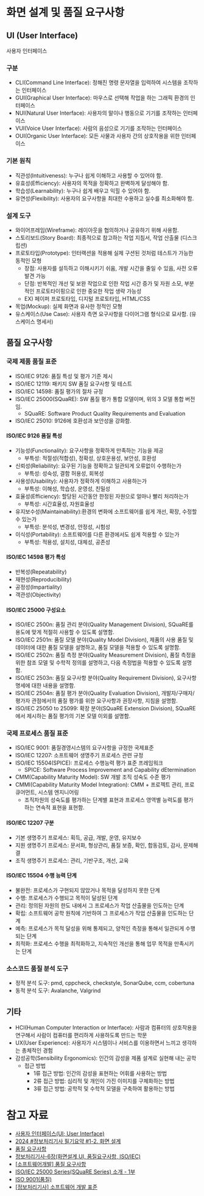 # 화면 설계 및 품질 요구사항

## UI (User Interface)

사용자 인터페이스

### 구분

- CLI(Command Line Interface): 정해진 명령 문자열을 입력하여 시스템을 조작하는 인터페이스
- GUI(Graphical User Interface): 마우스로 선택해 작업을 하는 그래픽 환경의 인터페이스
- NUI(Natural User Interface): 사용자의 말이나 행동으로 기기를 조작하는 인터페이스
- VUI(Voice User Interface): 사람의 음성으로 기기를 조작하는 인터페이스
- OUI(Organic User Interface): 모든 사물과 사용자 간의 상호작용을 위한 인터페이스

### 기본 원칙

- 직관성(Intuitiveness): 누구나 쉽게 이해하고 사용할 수 있어야 함.
- 유효성(Efficiency): 사용자의 목적을 정확하고 완벽하게 달성해야 함.
- 학습성(Learnability): 누구나 쉽게 배우고 익힐 수 있어야 함.
- 유연성(Flexibility): 사용자의 요구사항을 최대한 수용하고 실수를 최소화해야 함.

### 설계 도구

- 와이어프레임(Wireframe): 레이아웃을 협의하거나 공유하기 위해 사용함.
- 스토리보드(Story Board): 최종적으로 참고하는 작업 지침서, 작업 산출물 (디스크립션)
- 프로토타입(Prototype): 인터랙션을 적용해 실제 구션된 것처럼 테스트가 가능한 동적인 모형
  - 장점: 사용자를 설득하고 이해시키기 쉬움, 개발 시간을 줄일 수 있음, 사전 오류 발견 가능
  - 단점: 반복적인 개선 및 보완 작업으로 인한 작업 시간 증가 및 자원 소모, 부분적인 프로토타이핑으로 인한 중요한 작업 생략 가능성
  - EX) 페이퍼 프로토타입, 디지털 프로토타입, HTML/CSS
- 목업(Mockup): 실제 화면과 유사한 정적인 모형
- 유스케이스(Use Case): 사용자 측면 요구사항을 다이어그램 형식으로 묘사함. (유스케이스 명세서)

## 품질 요구사항

### 국제 제품 품질 표준

- ISO/IEC 9126: 품질 특성 및 평가 기준 제시
- ISO/IEC 12119: 패키지 SW 품질 요구사항 및 테스트
- ISO/IEC 14598: 품질 평가의 절차 규정
- ISO/IEC 25000(SQuaRE): SW 품질 평가 통합 모델이며, 위의 3 모델 통합 버전임.
  - SQuaRE: Software Product Quality Requirements and Evaluation
- ISO/IEC 25010: 9126에 호환성과 보안성을 강화함.

#### ISO/IEC 9126 품질 특성

- 기능성(Functionality): 요구사항을 정확하게 만족하는 기능을 제공
  - 부특성: 적절성(적합성), 정확성, 상호운용성, 보안성, 호환성
- 신뢰성(Reliability): 요구된 기능을 정확하고 일관되게 오류없이 수행하는가
  - 부특성: 성숙성, 결함 허용성, 회복성
- 사용성(Usability): 사용자가 정확하게 이해하고 사용하는가
  - 부특성: 이해성, 학습성, 운영성, 친밀성
- 효율성(Efficiency): 할당된 시간동안 한정된 자원으로 얼마나 빨리 처리하는가
  - 부특성: 시간효율성, 자원효율성
- 유지보수성(Maintainability):환경의 변화에 소프트웨어를 쉽게 개선, 확장, 수정할 수 있는가
  - 부특성: 분석성, 변경성, 안정성, 시험성
- 이식성(Portability): 소프트웨어를 다른 환경에서도 쉽게 적용할 수 있는가
  - 부특성: 적용성, 설치성, 대체성, 공존성

#### ISO/IEC 14598 평가 특성

- 반복성(Repeatability)
- 재현성(Reproducibility)
- 공정성(Impartiality)
- 객관성(Objectivity)

#### ISO/IEC 25000 구성요소

- ISO/IEC 2500n: 품질 관리 분야(Quality Management Division), SQuaRE를 용도에 맞게 적절히 사용할 수 있도록 설명함.
- ISO/IEC 2501n: 품질 모델 분야(Quality Model Division), 제품의 사용 품질 및 데이터에 대한 품질 모델을 설명하고, 품질 모델을 적용할 수 있도록 설명함.
- ISO/IEC 2502n: 품질 측정 분야(Quality Measurement Division), 품질 측정을 위한 참조 모델 및 수학적 정의를 설명하고, 다음 측정법을 적용할 수 있도록 설명함.
- ISO/IEC 2503n: 품질 요구사항 분야(Quality Requirement Division), 요구사항 명세에 대한 내용을 설명함.
- ISO/IEC 2504n: 품질 평가 분야(Quality Evaluation Division), 개발자/구매자/평가자 관점에서의 품질 평가를 위한 요구사항과 권장사항, 지침을 설명함.
- ISO/IEC 25050 to 25099: 확장 분야(SQuaRE Extension Division), SQuaRE에서 제시하는 품질 평가의 기본 모델 이외를 설명함.

### 국제 프로세스 품질 표준

- ISO/IEC 9001: 품질경영시스템의 요구사항을 규정한 국제표준
- ISO/IEC 12207: 소프트웨어 생명주기 프로세스 관련 규정
- ISO/IEC 15504(SPICE): 프로세스 수행능력 평가 표준 프레임워크
  - SPICE: Software Process Improvement and Capability dEtermination
- CMM(Capability Maturity Model): SW 개발 조직 성숙도 수준 평가
- CMMI(Capability Maturity Model Integration): CMM + 프로젝트 관리, 프로큐어먼트, 시스템 엔지니어링
  - 조직차원의 성숙도를 평가하는 단계별 표현과 프로세스 영역별 능력도를 평가하는 연속적 표현을 표현함.

#### ISO/IEC 12207 구분

- 기본 생명주기 프로세스: 획득, 공급, 개발, 운영, 유지보수
- 지원 생명주기 프로세스: 문서화, 형상관리, 품질 보증, 확인, 합동검토, 감사, 문제해결
- 조직 생명주기 프로세스: 관리, 기반구조, 개선, 교육

#### ISO/IEC 15504 수행 능력 단계

- 불완전: 프로세스가 구현되지 않았거나 목적을 달성하지 못한 단계
- 수행: 프로세스가 수행되고 목적이 달성된 단계
- 관리: 정의된 자원의 한도 내에서 그 프로세스가 작업 산출물을 인도하는 단계
- 확립: 소프트웨어 공학 원칙에 기반하여 그 프로세스가 작업 산출물을 인도하는 단계
- 예측: 프로세스가 목적 달성을 위해 통제되고, 양적인 측정을 통해서 일관되게 수행되는 단계
- 최적화: 프로세스 수행을 최적화하고, 지속적인 개선을 통해 업무 목적을 만족시키는 단계

### 소스코드 품질 분석 도구

- 정적 분석 도구: pmd, cppcheck, checkstyle, SonarQube, ccm, cobertuna
- 동적 분석 도구: Avalanche, Valgrind

## 기타

- HCI(Human Computer Interaction or Interface): 사람과 컴퓨터의 상호작용을 연구해서 사람이 컴퓨터를 편리하게 사용하도록 만드는 학문
- UX(User Experience): 사용자가 시스템이나 서비스를 이용하면서 느끼고 생각하는 총체적인 경험
- 감성공학(Sensibility Ergonomics): 인간의 감성을 제품 설계로 실현해 내는 공학
  - 접근 방법
    - 1류 접근 방법: 인간의 감성을 표현하는 어휘를 사용하는 방법
    - 2류 접근 방법: 심리적 및 개인이 가진 이미지를 구체화하는 방법
    - 3류 접근 방법: 공학적 및 수학적 모델을 구축하여 활용하는 방법

# 참고 자료

- [사용자 인터페이스(UI; User Interface)](https://m.blog.naver.com/wook2124/222103002127)
- [2024 #정보처리기사 필기요약 #1-2. 화면 설계](https://simuing.tistory.com/entry/2021-%EC%A0%95%EB%B3%B4%EC%B2%98%EB%A6%AC%EA%B8%B0%EC%82%AC-%ED%95%84%EA%B8%B0%EC%9A%94%EC%95%BD-%ED%99%94%EB%A9%B4-%EC%84%A4%EA%B3%84)
- [품질 요구사항](https://m.blog.naver.com/wook2124/222103002516)
- [정보처리기사-6장(화면설계,UI, 품질요구사항, ISO/IEC)](https://strap.tistory.com/entry/%EC%A0%95%EB%B3%B4%EC%B2%98%EB%A6%AC%EA%B8%B0%EC%82%AC-6%EC%9E%A5%ED%99%94%EB%A9%B4%EC%84%A4%EA%B3%84UI-%ED%92%88%EC%A7%88%EC%9A%94%EA%B5%AC%EC%82%AC%ED%95%AD-ISOIEC)
- [\[소프트웨어개발\] 품질 요구사항](https://velog.io/@thing-zoo/%EC%86%8C%ED%94%84%ED%8A%B8%EC%9B%A8%EC%96%B4%EA%B0%9C%EB%B0%9C-%ED%92%88%EC%A7%88-%EC%9A%94%EA%B5%AC%EC%82%AC%ED%95%AD)
- [ISO/IEC 25000 Series(SQuaRE Series) 소개 - 1부](https://blog.naver.com/suresofttech/221352227669)
- [ISO 9001(품질)](https://ksa.or.kr/ksa_kr/977/subview.do)
- [\[정보처리기사\] 소프트웨어 개발 표준](https://velog.io/@ssook1222/%EC%A0%95%EB%B3%B4%EC%B2%98%EB%A6%AC%EA%B8%B0%EC%82%AC-%EC%86%8C%ED%94%84%ED%8A%B8%EC%9B%A8%EC%96%B4-%EA%B0%9C%EB%B0%9C-%ED%91%9C%EC%A4%80)
